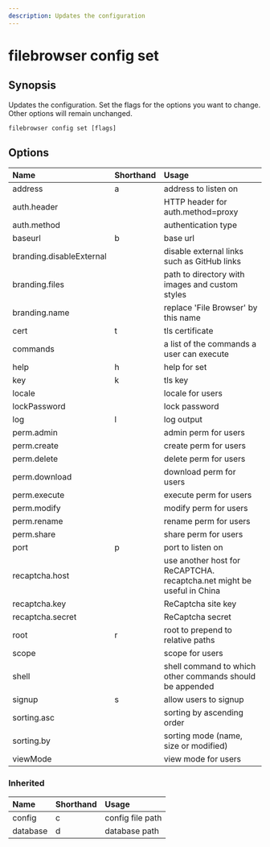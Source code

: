 ```yaml
---
description: Updates the configuration
---
```


# filebrowser config set

## Synopsis

Updates the configuration. Set the flags for the options you want to change. Other options will remain unchanged.

```text
filebrowser config set [flags]
```

## Options

| Name | Shorthand | Usage |
| :--- | :--- | :--- |
| address | a | address to listen on |
| auth.header |  | HTTP header for auth.method=proxy |
| auth.method |  | authentication type |
| baseurl | b | base url |
| branding.disableExternal |  | disable external links such as GitHub links |
| branding.files |  | path to directory with images and custom styles |
| branding.name |  | replace 'File Browser' by this name |
| cert | t | tls certificate |
| commands |  | a list of the commands a user can execute |
| help | h | help for set |
| key | k | tls key |
| locale |  | locale for users |
| lockPassword |  | lock password |
| log | l | log output |
| perm.admin |  | admin perm for users |
| perm.create |  | create perm for users |
| perm.delete |  | delete perm for users |
| perm.download |  | download perm for users |
| perm.execute |  | execute perm for users |
| perm.modify |  | modify perm for users |
| perm.rename |  | rename perm for users |
| perm.share |  | share perm for users |
| port | p | port to listen on |
| recaptcha.host |  | use another host for ReCAPTCHA. recaptcha.net might be useful in China |
| recaptcha.key |  | ReCaptcha site key |
| recaptcha.secret |  | ReCaptcha secret |
| root | r | root to prepend to relative paths |
| scope |  | scope for users |
| shell |  | shell command to which other commands should be appended |
| signup | s | allow users to signup |
| sorting.asc |  | sorting by ascending order |
| sorting.by |  | sorting mode \(name, size or modified\) |
| viewMode |  | view mode for users |

### Inherited

| Name | Shorthand | Usage |
| :--- | :--- | :--- |
| config | c | config file path |
| database | d | database path |


